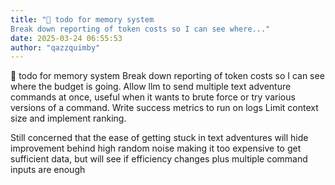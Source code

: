 ```yaml
---
title: "💭 todo for memory system
Break down reporting of token costs so I can see where..."
date: 2025-03-24 06:55:53
author: "qazzquimby"
---
```


💭 todo for memory system
Break down reporting of token costs so I can see where the budget is going.
Allow llm to send multiple text adventure commands at once, useful when it wants to brute force or try various versions of a command.
Write success metrics to run on logs 
Limit context size and implement ranking.

Still concerned that the ease of getting stuck in text adventures will hide improvement behind high random noise making it too expensive to get sufficient data, but will see if efficiency changes plus multiple command inputs are enough